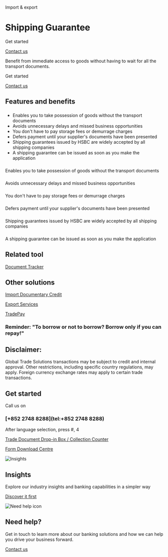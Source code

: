 Import & export

# Shipping Guarantee

Get started

[Contact us](#get-started)

Benefit from immediate access to goods without having to wait for all the transport documents.

Get started

[Contact us](#get-started)

## Features and benefits

### 

* Enables you to take possession of goods without the transport documents
* Avoids unnecessary delays and missed business opportunities
* You don't have to pay storage fees or demurrage charges
* Defers payment until your supplier's documents have been presented
* Shipping guarantees issued by HSBC are widely accepted by all shipping companies
* A shipping guarantee can be issued as soon as you make the application

### 

Enables you to take possession of goods without the transport documents

### 

Avoids unnecessary delays and missed business opportunities

### 

You don't have to pay storage fees or demurrage charges

### 

Defers payment until your supplier's documents have been presented

### 

Shipping guarantees issued by HSBC are widely accepted by all shipping companies

### 

A shipping guarantee can be issued as soon as you make the application

## Related tool

[Document Tracker](/en-gb/regulations/document-tracker)

## Other solutions

[Import Documentary Credit](/en-gb/products/documentary-credit)

[Export Services](/en-gb/products-and-solutions/global-trade-solutions)

[TradePay](/en-gb/products/hsbc-tradepay)

### Reminder: "To borrow or not to borrow? Borrow only if you can repay!"

## Disclaimer:

Global Trade Solutions transactions may be subject to credit and internal approval. Other restrictions, including specific country regulations, may apply. Foreign currency exchange rates may apply to certain trade transactions.

## Get started

Call us on

### [+852 2748 8288](tel:+852 2748 8288)

After language selection, press #, 4

[Trade Document Drop-in Box / Collection Counter](/en-gb/products/drop-in-collection-counter)

[Form Download Centre](/en-gb/help-centre/business-forms/import-and-export-forms)

![Insights](/-/media/media/product-solution/theme-type/img-onboarding.png?h=1413&iar=0&w=1440&hash=0E9CE212C1F6AFCE9D0FE384CA6DCC0A "Insights")

## Insights

Explore our industry insights and banking capabilities in a simpler way

[Discover it first](/en-gb/insights)

![Need help icon](/-/media/media/common/images/contact-us-img.png?h=604&iar=0&w=768&hash=A5675187A2C4B175E0CA7B5AD27C3A66 "Need help icon")

## Need help?

Get in touch to learn more about our banking solutions and how we can help you drive your business forward.

[Contact us](/en-gb/arrange-a-call-back-general)